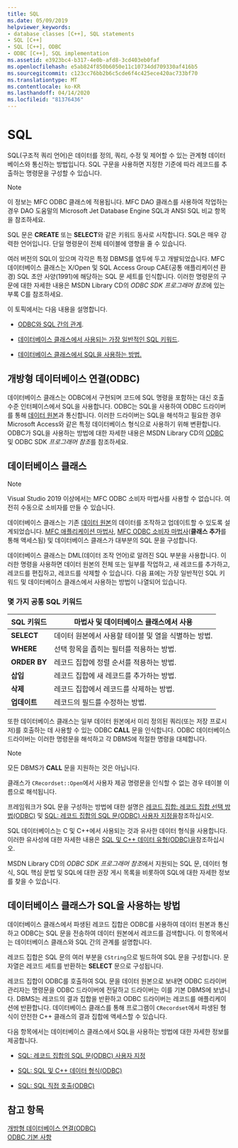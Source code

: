 ```yaml
---
title: SQL
ms.date: 05/09/2019
helpviewer_keywords:
- database classes [C++], SQL statements
- SQL [C++]
- SQL [C++], ODBC
- ODBC [C++], SQL implementation
ms.assetid: e3923bc4-b317-4e0b-afd8-3cd403eb0faf
ms.openlocfilehash: e5ab824f850b6050e11c10734dd709330af416b5
ms.sourcegitcommit: c123cc76bb2b6c5cde6f4c425ece420ac733bf70
ms.translationtype: MT
ms.contentlocale: ko-KR
ms.lasthandoff: 04/14/2020
ms.locfileid: "81376436"
---
```

# <a name="sql"></a>SQL

SQL(구조적 쿼리 언어)은 데이터를 정의, 쿼리, 수정 및 제어할 수 있는 관계형 데이터베이스와 통신하는 방법입니다. SQL 구문을 사용하면 지정한 기준에 따라 레코드를 추출하는 명령문을 구성할 수 있습니다.

> [!NOTE]
> 이 정보는 MFC ODBC 클래스에 적용됩니다. MFC DAO 클래스를 사용하여 작업하는 경우 DAO 도움말의 Microsoft Jet Database Engine SQL과 ANSI SQL 비교 항목을 참조하세요.

SQL 문은 **CREATE** 또는 **SELECT**와 같은 키워드 동사로 시작합니다. SQL은 매우 강력한 언어입니다. 단일 명령문이 전체 테이블에 영향을 줄 수 있습니다.

여러 버전의 SQL이 있으며 각각은 특정 DBMS를 염두에 두고 개발되었습니다. MFC 데이터베이스 클래스는 X/Open 및 SQL Access Group CAE(공통 애플리케이션 환경) SQL 초안 사양(1991)에 해당하는 SQL 문 세트를 인식합니다. 이러한 명령문의 구문에 대한 자세한 내용은 MSDN Library CD의 *ODBC SDK* *프로그래머 참조*에 있는 부록 C를 참조하세요.

이 토픽에서는 다음 내용을 설명합니다.

- [ODBC와 SQL 간의 관계](#_core_open_database_connectivity_.28.odbc.29).

- [데이터베이스 클래스에서 사용되는 가장 일반적인 SQL 키워드](#_core_the_database_classes).

- [데이터베이스 클래스에서 SQL을 사용하는 방법.](#_core_how_the_database_classes_use_sql)

## <a name="open-database-connectivity-odbc"></a><a name="_core_open_database_connectivity_.28.odbc.29"></a>개방형 데이터베이스 연결(ODBC)

데이터베이스 클래스는 ODBC에서 구현되며 코드에 SQL 명령을 포함하는 대신 호출 수준 인터페이스에서 SQL을 사용합니다. ODBC는 SQL을 사용하여 ODBC 드라이버를 통해 [데이터 원본](../../data/odbc/data-source-odbc.md)과 통신합니다. 이러한 드라이버는 SQL을 해석하고 필요한 경우 Microsoft Access와 같은 특정 데이터베이스 형식으로 사용하기 위해 변환합니다. ODBC가 SQL을 사용하는 방법에 대한 자세한 내용은 MSDN Library CD의 [ODBC](../../data/odbc/odbc-basics.md) 및 ODBC SDK *프로그래머 참조*를 참조하세요.

## <a name="database-classes"></a><a name="_core_the_database_classes"></a> 데이터베이스 클래스

> [!NOTE]
> Visual Studio 2019 이상에서는 MFC ODBC 소비자 마법사를 사용할 수 없습니다. 여전히 수동으로 소비자를 만들 수 있습니다.

데이터베이스 클래스는 기존 [데이터 원본](../../data/odbc/data-source-odbc.md)의 데이터를 조작하고 업데이트할 수 있도록 설계되었습니다. [MFC 애플리케이션 마법사](../../mfc/reference/database-support-mfc-application-wizard.md), [MFC ODBC 소비자 마법사](../../mfc/reference/adding-an-mfc-odbc-consumer.md)(**클래스 추가**를 통해 액세스됨) 및 데이터베이스 클래스가 대부분의 SQL 문을 구성합니다.

데이터베이스 클래스는 DML(데이터 조작 언어)로 알려진 SQL 부분을 사용합니다. 이러한 명령을 사용하면 데이터 원본의 전체 또는 일부를 작업하고, 새 레코드를 추가하고, 레코드를 편집하고, 레코드를 삭제할 수 있습니다. 다음 표에는 가장 일반적인 SQL 키워드 및 데이터베이스 클래스에서 사용하는 방법이 나열되어 있습니다.

### <a name="some-common-sql-keywords"></a>몇 가지 공통 SQL 키워드

|SQL 키워드|마법사 및 데이터베이스 클래스에서 사용|
|-----------------|---------------------------------------------|
|**SELECT**|데이터 원본에서 사용할 테이블 및 열을 식별하는 방법.|
|**WHERE**|선택 항목을 좁히는 필터를 적용하는 방법.|
|**ORDER BY**|레코드 집합에 정렬 순서를 적용하는 방법.|
|**삽입**|레코드 집합에 새 레코드를 추가하는 방법.|
|**삭제**|레코드 집합에서 레코드를 삭제하는 방법.|
|**업데이트**|레코드의 필드를 수정하는 방법.|

또한 데이터베이스 클래스는 일부 데이터 원본에서 미리 정의된 쿼리(또는 저장 프로시저)를 호출하는 데 사용할 수 있는 ODBC **CALL** 문을 인식합니다. ODBC 데이터베이스 드라이버는 이러한 명령문을 해석하고 각 DBMS에 적절한 명령을 대체합니다.

> [!NOTE]
> 모든 DBMS가 **CALL** 문을 지원하는 것은 아닙니다.

클래스가 `CRecordset::Open`에서 사용자 제공 명령문을 인식할 수 없는 경우 테이블 이름으로 해석됩니다.

프레임워크가 SQL 문을 구성하는 방법에 대한 설명은 [레코드 집합: 레코드 집합 선택 방법(ODBC)](../../data/odbc/recordset-how-recordsets-select-records-odbc.md) 및 [SQL: 레코드 집합의 SQL 문(ODBC) 사용자 지정을](../../data/odbc/sql-customizing-your-recordsets-sql-statement-odbc.md)참조하십시오.

SQL 데이터베이스는 C 및 C++에서 사용되는 것과 유사한 데이터 형식을 사용합니다. 이러한 유사성에 대한 자세한 내용은 [SQL 및 C++ 데이터 유형(ODBC)을](../../data/odbc/sql-sql-and-cpp-data-types-odbc.md)참조하십시오.

MSDN Library CD의 *ODBC SDK* *프로그래머 참조*에서 지원되는 SQL 문, 데이터 형식, SQL 핵심 문법 및 SQL에 대한 권장 게시 목록을 비롯하여 SQL에 대한 자세한 정보를 찾을 수 있습니다.

## <a name="how-the-database-classes-use-sql"></a><a name="_core_how_the_database_classes_use_sql"></a> 데이터베이스 클래스가 SQL을 사용하는 방법

데이터베이스 클래스에서 파생된 레코드 집합은 ODBC를 사용하여 데이터 원본과 통신하고 ODBC는 SQL 문을 전송하여 데이터 원본에서 레코드를 검색합니다. 이 항목에서는 데이터베이스 클래스와 SQL 간의 관계를 설명합니다.

레코드 집합은 SQL 문의 여러 부분을 `CString`으로 빌드하여 SQL 문을 구성합니다. 문자열은 레코드 세트를 반환하는 **SELECT** 문으로 구성됩니다.

레코드 집합이 ODBC를 호출하여 SQL 문을 데이터 원본으로 보내면 ODBC 드라이버 관리자는 명령문을 ODBC 드라이버에 전달하고 드라이버는 이를 기본 DBMS에 보냅니다. DBMS는 레코드의 결과 집합을 반환하고 ODBC 드라이버는 레코드를 애플리케이션에 반환합니다. 데이터베이스 클래스를 통해 프로그램이 `CRecordset`에서 파생된 형식이 안전한 C++ 클래스의 결과 집합에 액세스할 수 있습니다.

다음 항목에서는 데이터베이스 클래스에서 SQL을 사용하는 방법에 대한 자세한 정보를 제공합니다.

- [SQL: 레코드 집합의 SQL 문(ODBC) 사용자 지정](../../data/odbc/sql-customizing-your-recordsets-sql-statement-odbc.md)

- [SQL: SQL 및 C++ 데이터 형식(ODBC)](../../data/odbc/sql-sql-and-cpp-data-types-odbc.md)

- [SQL: SQL 직접 호출(ODBC)](../../data/odbc/sql-making-direct-sql-calls-odbc.md)

## <a name="see-also"></a>참고 항목

[개방형 데이터베이스 연결(ODBC)](../../data/odbc/open-database-connectivity-odbc.md)<br/>
[ODBC 기본 사항](../../data/odbc/odbc-basics.md)
